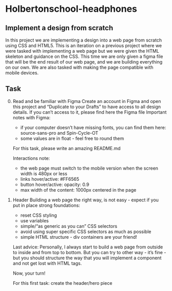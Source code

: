 # Holbertonschool-headphones
## Implement a design from scratch
In this project we are implementing a design into a web page from scratch using CSS and HTML5. This is an iteration on a previous project where we were tasked with implementing a web page but we were given the HTML skeleton and guidance on the CSS. This time we are only given a figma file that will be the end result of our web page, and we are building everything on our own. We are also tasked with making the page compatible with mobile devices.

## Task
0. Read and be familiar with Figma
    Create an account in Figma and open this project and “Duplicate to your Drafts” to have access to all design details.
    If you can’t access to it, please find here the Figma file
    Important notes with Figma:
    - if your computer doesn’t have missing fonts, you can find them here: source-sans-pro and Spin-Cycle-OT
    - some values are in float - feel free to round them

    For this task, please write an amazing README.md

    Interactions note:
    - the web page must switch to the mobile version when the screen width is 480px or less
    - links hover/active: #FF6565
    - button hover/active: opacity: 0.9
    - max width of the content: 1000px centered in the page
1. Header
    Building a web page the right way, is not easy - expect if you put in place strong foundations:
    - reset CSS styling
    - use variables
    - simple/“as generic as you can” CSS selectors
    - avoid using super specific CSS selectors as much as possible
    - simple HTML structure - div containers are your friend!

    Last advice: Personally, I always start to build a web page from outside to inside and from top to bottom. But you can try to other way - it’s fine - but you should structure the way that you will implement a component and not get lost with HTML tags.

    Now, your turn!

    For this first task: create the header/hero piece